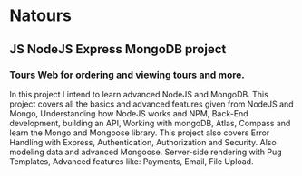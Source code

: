 # Natours
## JS NodeJS Express MongoDB project
### Tours Web for ordering and viewing tours and more.
In this project I intend to learn advanced NodeJS and MongoDB.
This project covers all the basics and advanced features given from NodeJS and Mongo, Understanding how NodeJS works and NPM, Back-End development, building an API,
Working with mongoDB, Atlas, Compass and learn the Mongo and Mongoose library.
This project also covers Error Handling with Express, Authentication, Authorization and Security. Also modeling data and advanced Mongoose.
Server-side rendering with Pug Templates, Advanced features like: Payments, Email, File Upload.
